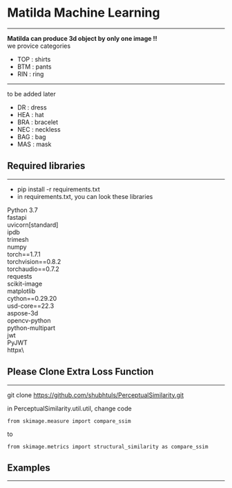 # Matilda Machine Learning
* * *
<b> Matilda can produce 3d object by only one image !! </b>
<br>
we provice categories 

+ TOP : shirts
+ BTM : pants
+ RIN : ring
* * *
to be added later
+ DR : dress
+ HEA : hat
+ BRA : bracelet
+ NEC : neckless
+ BAG : bag 
+ MAS : mask 

## Required libraries
* * *
+ pip install -r requirements.txt 
+ in requirements.txt, you can look these libraries 

Python 3.7\
fastapi \
uvicorn[standard] \
ipdb\
trimesh\
numpy\
torch==1.7.1\
torchvision==0.8.2\
torchaudio==0.7.2\
requests\
scikit-image\
matplotlib\
cython==0.29.20\
usd-core==22.3\
aspose-3d\
opencv-python\
python-multipart\
jwt\
PyJWT\
httpx\

## Please Clone Extra Loss Function 
* * *
git clone https://github.com/shubhtuls/PerceptualSimilarity.git 

in PerceptualSimilarity.util.util, change code
```
from skimage.measure import compare_ssim
```
to
```
from skimage.metrics import structural_similarity as compare_ssim
```

## Examples
* * *